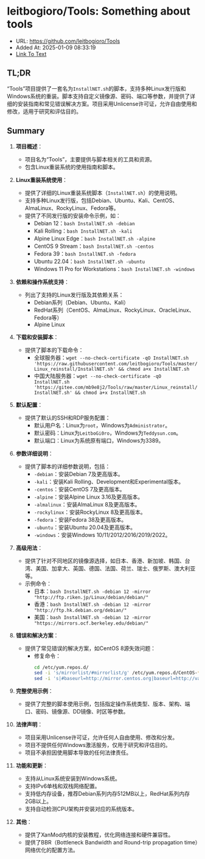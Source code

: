 # leitbogioro/Tools: Something about tools
- URL: https://github.com/leitbogioro/Tools
- Added At: 2025-01-09 08:33:19
- [Link To Text](2025-01-09-leitbogioro-tools-something-about-tools_raw.md)

## TL;DR
“Tools”项目提供了一套名为`InstallNET.sh`的脚本，支持多种Linux发行版和Windows系统的重装。脚本支持自定义镜像源、密码、端口等参数，并提供了详细的安装指南和常见错误解决方案。项目采用Unlicense许可证，允许自由使用和修改，适用于研究和评估目的。

## Summary
1. **项目概述**：
   - 项目名为“Tools”，主要提供与脚本相关的工具和资源。
   - 包含Linux重装系统的使用指南和脚本。

2. **Linux重装系统使用**：
   - 提供了详细的Linux重装系统脚本（`InstallNET.sh`）的使用说明。
   - 支持多种Linux发行版，包括Debian、Ubuntu、Kali、CentOS、AlmaLinux、RockyLinux、Fedora等。
   - 提供了不同发行版的安装命令示例，如：
     - Debian 12：`bash InstallNET.sh -debian`
     - Kali Rolling：`bash InstallNET.sh -kali`
     - Alpine Linux Edge：`bash InstallNET.sh -alpine`
     - CentOS 9 Stream：`bash InstallNET.sh -centos`
     - Fedora 39：`bash InstallNET.sh -fedora`
     - Ubuntu 22.04：`bash InstallNET.sh -ubuntu`
     - Windows 11 Pro for Workstations：`bash InstallNET.sh -windows`

3. **依赖和操作系统支持**：
   - 列出了支持的Linux发行版及其依赖关系：
     - Debian系列（Debian、Ubuntu、Kali）
     - RedHat系列（CentOS、AlmaLinux、RockyLinux、OracleLinux、Fedora等）
     - Alpine Linux

4. **下载和安装脚本**：
   - 提供了脚本的下载命令：
     - 全球服务器：`wget --no-check-certificate -qO InstallNET.sh 'https://raw.githubusercontent.com/leitbogioro/Tools/master/Linux_reinstall/InstallNET.sh' && chmod a+x InstallNET.sh`
     - 中国大陆服务器：`wget --no-check-certificate -qO InstallNET.sh 'https://gitee.com/mb9e8j2/Tools/raw/master/Linux_reinstall/InstallNET.sh' && chmod a+x InstallNET.sh`

5. **默认配置**：
   - 提供了默认的SSH和RDP服务配置：
     - 默认用户名：Linux为`root`，Windows为`Administrator`。
     - 默认密码：Linux为`LeitboGi0ro`，Windows为`Teddysun.com`。
     - 默认端口：Linux为系统原有端口，Windows为3389。

6. **参数详细说明**：
   - 提供了脚本的详细参数说明，包括：
     - `-debian`：安装Debian 7及更高版本。
     - `-kali`：安装Kali Rolling、Development和Experimental版本。
     - `-centos`：安装CentOS 7及更高版本。
     - `-alpine`：安装Alpine Linux 3.16及更高版本。
     - `-almalinux`：安装AlmaLinux 8及更高版本。
     - `-rockylinux`：安装RockyLinux 8及更高版本。
     - `-fedora`：安装Fedora 38及更高版本。
     - `-ubuntu`：安装Ubuntu 20.04及更高版本。
     - `-windows`：安装Windows 10/11/2012/2016/2019/2022。

7. **高级用法**：
   - 提供了针对不同地区的镜像源选择，如日本、香港、新加坡、韩国、台湾、美国、加拿大、英国、德国、法国、荷兰、瑞士、俄罗斯、澳大利亚等。
   - 示例命令：
     - 日本：`bash InstallNET.sh -debian 12 -mirror "http://ftp.riken.jp/Linux/debian/debian/"`
     - 香港：`bash InstallNET.sh -debian 12 -mirror "http://ftp.hk.debian.org/debian/"`
     - 美国：`bash InstallNET.sh -debian 12 -mirror "https://mirrors.ocf.berkeley.edu/debian/"`

8. **错误和解决方案**：
   - 提供了常见错误的解决方案，如CentOS 8源失效问题：
     - 修复命令：
       ```bash
       cd /etc/yum.repos.d/
       sed -i 's/mirrorlist/#mirrorlist/g' /etc/yum.repos.d/CentOS-*
       sed -i 's|#baseurl=http://mirror.centos.org|baseurl=http://vault.centos.org|g' /etc/yum.repos.d/CentOS-*
       ```

9. **完整使用示例**：
   - 提供了完整的脚本使用示例，包括指定操作系统类型、版本、架构、端口、密码、镜像源、DD镜像、时区等参数。

10. **法律声明**：
    - 项目采用Unlicense许可证，允许任何人自由使用、修改和分发。
    - 项目不提供任何Windows激活服务，仅用于研究和评估目的。
    - 项目不承担因使用脚本导致的任何法律责任。

11. **功能和更新**：
    - 支持从Linux系统安装到Windows系统。
    - 支持IPv6单栈和双栈网络配置。
    - 支持低内存设备，推荐Debian系列内存512MB以上，RedHat系列内存2GB以上。
    - 支持自动检测CPU架构并安装对应的系统版本。

12. **其他**：
    - 提供了XanMod内核的安装教程，优化网络连接和硬件兼容性。
    - 提供了BBR（Bottleneck Bandwidth and Round-trip propagation time）网络优化的配置方法。
